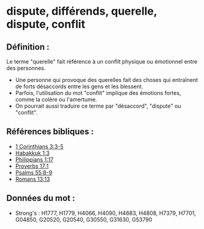 # dispute, différends, querelle, dispute, conflit

## Définition :

Le terme "querelle" fait référence à un conflit physique ou émotionnel entre des personnes.

* Une personne qui provoque des querelles fait des choses qui entraînent de forts désaccords entre les gens et les blessent.
* Parfois, l'utilisation du mot "conflit" implique des émotions fortes, comme la colère ou l'amertume.
* On pourrait aussi traduire ce terme par "désaccord", "dispute" ou "conflit".

## Références bibliques :

* [1 Corinthians 3:3-5](rc://en/tn/help/1co/03/03)
* [Habakkuk 1:3](rc://en/tn/help/hab/01/03)
* [Philippians 1:17](rc://en/tn/help/php/01/17)
* [Proverbs 17:1](rc://en/tn/help/pro/17/01)
* [Psalms 55:8-9](rc://en/tn/help/psa/055/008)
* [Romans 13:13](rc://en/tn/help/rom/13/13)

## Données du mot :

* Strong's : H1777, H1779, H4066, H4090, H4683, H4808, H7379, H7701, G04850, G20520, G20540, G30550, G31630, G53790
